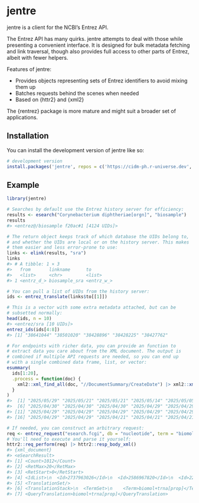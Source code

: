 
<!-- README.md is generated from README.Rmd. Please edit that file -->

# jentre

<!-- badges: start -->

<!-- badges: end -->

jentre is a client for the NCBI’s Entrez API.

The Entrez API has many quirks. jentre attempts to deal with those while
presenting a convenient interface. It is designed for bulk metadata
fetching and link traversal, though also provides full access to other
parts of Entrez, albeit with fewer helpers.

Features of jentre:

- Provides objects representing sets of Entrez identifiers to avoid
  mixing them up
- Batches requests behind the scenes when needed
- Based on {httr2} and {xml2}

The {rentrez} package is more mature and might suit a broader set of
applications.

## Installation

You can install the development version of jentre like so:

``` r
# development version
install.packages('jentre', repos = c('https://cidm-ph.r-universe.dev', 'https://cloud.r-project.org'))
```

## Example

``` r
library(jentre)

# Searches by default use the Entrez history server for efficiency:
results <- esearch("Corynebacterium diphtheriae[orgn]", "biosample")
results
#> <entrez@/biosample f20ac#1 [4124 UIDs]>

# The return object keeps track of which database the UIDs belong to,
# and whether the UIDs are local or on the history server. This makes
# them easier and less error-prone to use:
links <- elink(results, "sra")
links
#> # A tibble: 1 × 3
#>   from       linkname      to        
#>   <list>     <chr>         <list>    
#> 1 <entrz_d_> biosample_sra <entrz_w_>

# You can pull a list of UIDs from the history server:
ids <- entrez_translate(links$to[[1]])

# This is a vector with some extra metadata attached, but can be
# subsetted normally:
head(ids, n = 10)
#> <entrez/sra [10 UIDs]>
entrez_ids(ids[4:8])
#> [1] "38641044" "38501020" "38428896" "38428225" "38427762"

# For endpoints with richer data, you can provide an function to
# extract data you care about from the XML document. The output is
# combined if multiple API requests are needed, so you can end up
# with a single combined data frame, list, or vector:
esummary(
  ids[1:20],
  .process = function(doc) {
    xml2::xml_find_all(doc, "//DocumentSummary/CreateDate") |> xml2::xml_text()
  }
)
#>  [1] "2025/05/29" "2025/05/21" "2025/05/21" "2025/05/14" "2025/05/05"
#>  [6] "2025/04/30" "2025/04/30" "2025/04/30" "2025/04/29" "2025/04/29"
#> [11] "2025/04/29" "2025/04/29" "2025/04/29" "2025/04/29" "2025/04/29"
#> [16] "2025/04/29" "2025/04/29" "2025/04/21" "2025/04/21" "2025/04/21"

# If needed, you can construct an arbitrary request:
req <- entrez_request("esearch.fcgi", db = "nucleotide", term = "biomol+trna[prop]")
# You'll need to execute and parse it yourself:
httr2::req_perform(req) |> httr2::resp_body_xml()
#> {xml_document}
#> <eSearchResult>
#> [1] <Count>1012</Count>
#> [2] <RetMax>20</RetMax>
#> [3] <RetStart>0</RetStart>
#> [4] <IdList>\n  <Id>2737963026</Id>\n  <Id>2586967820</Id>\n  <Id>2274792564< ...
#> [5] <TranslationSet/>
#> [6] <TranslationStack>\n  <TermSet>\n    <Term>biomol+trna[prop]</Term>\n     ...
#> [7] <QueryTranslation>biomol+trna[prop]</QueryTranslation>
```
